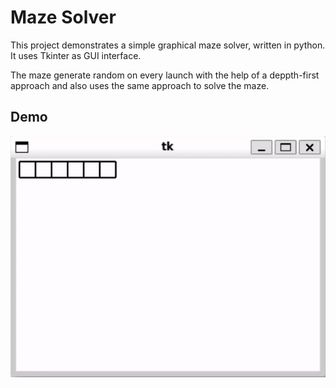 
# Maze Solver

This project demonstrates a simple graphical maze solver, written in python.
It uses Tkinter as GUI interface.

The maze generate random on every launch with the help of a deppth-first approach and also uses the same approach to solve the maze.




## Demo

![](https://github.com/NN1C0/maze_solver/blob/master/demo/MazeSolverDemo.gif)
